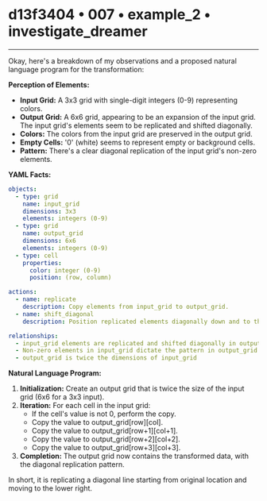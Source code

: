 # d13f3404 • 007 • example_2 • investigate_dreamer

---
Okay, here's a breakdown of my observations and a proposed natural language program for the transformation:

**Perception of Elements:**

*   **Input Grid:** A 3x3 grid with single-digit integers (0-9) representing colors.
*   **Output Grid:** A 6x6 grid, appearing to be an expansion of the input grid. The input grid's elements seem to be replicated and shifted diagonally.
*   **Colors:** The colors from the input grid are preserved in the output grid.
*   **Empty Cells:** '0' (white) seems to represent empty or background cells.
*   **Pattern:** There's a clear diagonal replication of the input grid's non-zero elements.

**YAML Facts:**



```yaml
objects:
  - type: grid
    name: input_grid
    dimensions: 3x3
    elements: integers (0-9)
  - type: grid
    name: output_grid
    dimensions: 6x6
    elements: integers (0-9)
  - type: cell
    properties:
      color: integer (0-9)
      position: (row, column)

actions:
  - name: replicate
    description: Copy elements from input_grid to output_grid.
  - name: shift_diagonal
    description: Position replicated elements diagonally down and to the right.

relationships:
  - input_grid elements are replicated and shifted diagonally in output_grid.
  - Non-zero elements in input_grid dictate the pattern in output_grid.
  - output_grid is twice the dimensions of input_grid
```



**Natural Language Program:**

1.  **Initialization:** Create an output grid that is twice the size of the input grid (6x6 for a 3x3 input).
2.  **Iteration:** For each cell in the input grid:
    *   If the cell's value is not 0, perform the copy.
    *   Copy the value to output\_grid\[row\]\[col\].
    *   Copy the value to output\_grid\[row+1\]\[col+1\].
    *   Copy the value to output\_grid\[row+2\]\[col+2\].
    *   Copy the value to output\_grid\[row+3\]\[col+3\].
3.  **Completion:** The output grid now contains the transformed data, with the diagonal replication pattern.

In short, it is replicating a diagonal line starting from original location and moving to the lower right.

